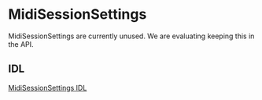 # MidiSessionSettings

MidiSessionSettings are currently unused. We are evaluating keeping this in the API.

## IDL

[MidiSessionSettings IDL](https://github.com/microsoft/MIDI/blob/main/src/api/Client/Midi2Client/MidiSessionSettings.idl)
